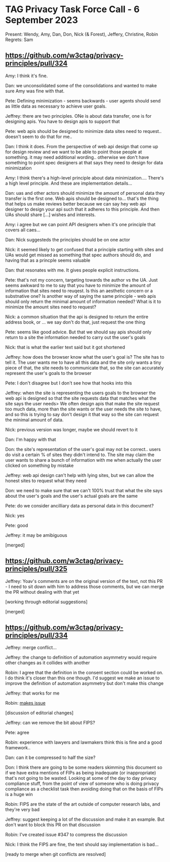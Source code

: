 # TAG Privacy Task Force Call - 6 September 2023

Present: Wendy, Amy, Dan, Don, Nick (& Forest), Jeffery, Christine, Robin
Regrets: Sam

## https://github.com/w3ctag/privacy-principles/pull/324

Amy: I think it's fine.

Dan: we unconsolidated some of the consolidations and wanted to make sure Amy was fine with that.

Pete: Defining minimization - seems backwards - user agents should send as little data as necessary to achieve user goals.

Jeffrey: there are two principles. ONe is about data transfer, one is for designing apis. You have to design apis to support that

Pete: web apis should be designed to minimize data sites need to request.. doesn't seem to do that for me..

Dan: I think it does. From the perspective of web api design that come up for design review and we want to be able to point those people at something. it may need additional wording.. otherwise we don't have something to point spec designers at that says they need to design for data minimization

Amy: I think there's a high-level principle about data minimization.... There's a high level principle. And these are implementation details...

Dan: uas and other actors should minimize the amount of personal data they transfer is the first one. Web apis should be designed to... that's the thing that helps us make reviews better because we can say hey web api designer to design your api such that it adheres to this principle. And then UAs should share [...] wishes and interests. 

Amy: i agree but we can point API designers when it's one principle that covers all caes... 

Dan: Nick suggesteds the principles should be on one actor

Nick: it seemed likely to get confused that a principle starting with sites and UAs would get missed as something that spec authors should do, and having that as a princple seems valuable

Dan: that resonates with me. It gives people explicit instructions.

Pete: that's not my concern, targeting towards the author vs the UA. Just seems awkward to me to say that you have to minimize the amount of information that sites need to reuqest. Is this an aesthetic concern or a substnative one? Is another way of saying the same principle - web apis should only return the minimal amount of information needed? What is it to minimize the amount sites need to request?

Nick: a common situation that the api is designed to return the entire address book, or ... we say don't do that, just request the one thing

Pete: seems like good advice. But that we should say apis should only return to a site the information needed to carry out the user's goals

Nick: that is what the earlier text said but it got shortened

Jeffrey: how does the browser know what the user's goal is? The site has to tell it. The user wants me to have all this data and the site only wants a tiny piece of that, the site needs to communicate that, so the site can accurately represent the user's goals to the browser

Pete: I  don't disagree but I don't see how that hooks into this

Jeffrey: when the site is representing the users goals to the browser the web api is designed so that the site requests data that matches what the site says the user needs> We often design apis that make the site request too much data, more than the site wants or the user needs the site to have, and so this is trying to say don't design it that way so the site can request the minimal amount of data.

Nick: previous version was longer, maybe we should revert to it

Dan: I'm happy with that

Don: the site's representation of the user's goal may not be correct.. users do visit a certain % of sites they didn't intend to. The site may claim the user wants to share a bunch of information with me when actually the user clicked on something by mistake

Jeffrey: web api design can't help with lying sites, but we can allow the honest sites to request what they need

Don: we need to make sure that we can't 100% trust that what the site says about the user's goals and the user's actual goals are the same

Pete: do we consider ancilliary data as personal data in this document?

Nick: yes

Pete: good

Jeffrey: it may be amibiguous

[merged]

## https://github.com/w3ctag/privacy-principles/pull/325

Jeffrey: Yoav's comments are on the original version of the text, not this PR - I need to sit down with him to address those comments, but we can merge the PR without dealing with that yet

[working through editorial suggestions]

[merged]

## https://github.com/w3ctag/privacy-principles/pull/334

Jeffrey: merge conflict...

Jeffrey: the change to definition of automation asymmetry would require other changes as it collides with another

Robin: I agree that the definition in the consent section could be worked on. I do think it's closer than this one though. I'd suggest we make an issue to improve the definition of automation asymmetry but don't make this change

Jeffrey: that works for me

Robin: [makes issue](https://github.com/w3ctag/privacy-principles/issues/346)

[discussion of editorial changes]


Jeffrey: can we remove the bit about FIPS?

Pete: agree

Robin: experience with lawyers and lawmakers think this is fine and a good framework.. 

Dan: can it be compressed to half the size?

Don: I think there are going to be some readers skimming this document so if we have extra mentions of FIPs as being inadequate (or inappropriate) that's not going to be wasted. Looking at some of the day to day privacy compliance stuff, from the point of view of someone who is doing privacy compliance as a checklist task then avoiding doing that on the basis of FIPs is a huge win

Robin: FIPS are the state of the art outside of computer research labs, and they're very bad

Jeffrey: suggest keeping a lot of the discussion and make it an example. But don't want to block this PR on that discussion

Robin: I've created issue #347 to compress the discussion

Nick: I think the FIPS are fine, the text should say implementation is bad...

[ready to merge when git conflicts are resolved]




